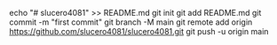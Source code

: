 echo "# slucero4081" >> README.md
git init
git add README.md
git commit -m "first commit"
git branch -M main
git remote add origin https://github.com/slucero4081/slucero4081.git
git push -u origin main
